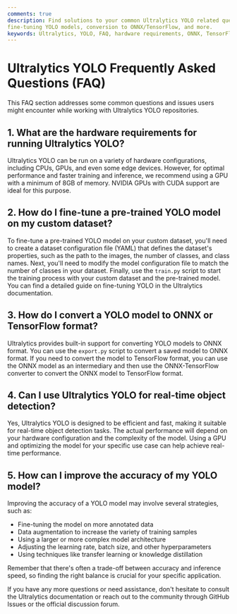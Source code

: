 ```yaml
---
comments: true
description: Find solutions to your common Ultralytics YOLO related queries. Learn about hardware requirements,
fine-tuning YOLO models, conversion to ONNX/TensorFlow, and more.
keywords: Ultralytics, YOLO, FAQ, hardware requirements, ONNX, TensorFlow, real-time detection, YOLO accuracy
---
```


# Ultralytics YOLO Frequently Asked Questions (FAQ)

This FAQ section addresses some common questions and issues users might encounter while working with Ultralytics YOLO
repositories.

## 1. What are the hardware requirements for running Ultralytics YOLO?

Ultralytics YOLO can be run on a variety of hardware configurations, including CPUs, GPUs, and even some edge devices.
However, for optimal performance and faster training and inference, we recommend using a GPU with a minimum of 8GB of
memory. NVIDIA GPUs with CUDA support are ideal for this purpose.

## 2. How do I fine-tune a pre-trained YOLO model on my custom dataset?

To fine-tune a pre-trained YOLO model on your custom dataset, you'll need to create a dataset configuration file (YAML)
that defines the dataset's properties, such as the path to the images, the number of classes, and class names. Next,
you'll need to modify the model configuration file to match the number of classes in your dataset. Finally, use
the `train.py` script to start the training process with your custom dataset and the pre-trained model. You can find a
detailed guide on fine-tuning YOLO in the Ultralytics documentation.

## 3. How do I convert a YOLO model to ONNX or TensorFlow format?

Ultralytics provides built-in support for converting YOLO models to ONNX format. You can use the `export.py` script to
convert a saved model to ONNX format. If you need to convert the model to TensorFlow format, you can use the ONNX model
as an intermediary and then use the ONNX-TensorFlow converter to convert the ONNX model to TensorFlow format.

## 4. Can I use Ultralytics YOLO for real-time object detection?

Yes, Ultralytics YOLO is designed to be efficient and fast, making it suitable for real-time object detection tasks. The
actual performance will depend on your hardware configuration and the complexity of the model. Using a GPU and
optimizing the model for your specific use case can help achieve real-time performance.

## 5. How can I improve the accuracy of my YOLO model?

Improving the accuracy of a YOLO model may involve several strategies, such as:

- Fine-tuning the model on more annotated data
- Data augmentation to increase the variety of training samples
- Using a larger or more complex model architecture
- Adjusting the learning rate, batch size, and other hyperparameters
- Using techniques like transfer learning or knowledge distillation

Remember that there's often a trade-off between accuracy and inference speed, so finding the right balance is crucial
for your specific application.

If you have any more questions or need assistance, don't hesitate to consult the Ultralytics documentation or reach out
to the community through GitHub Issues or the official discussion forum.
